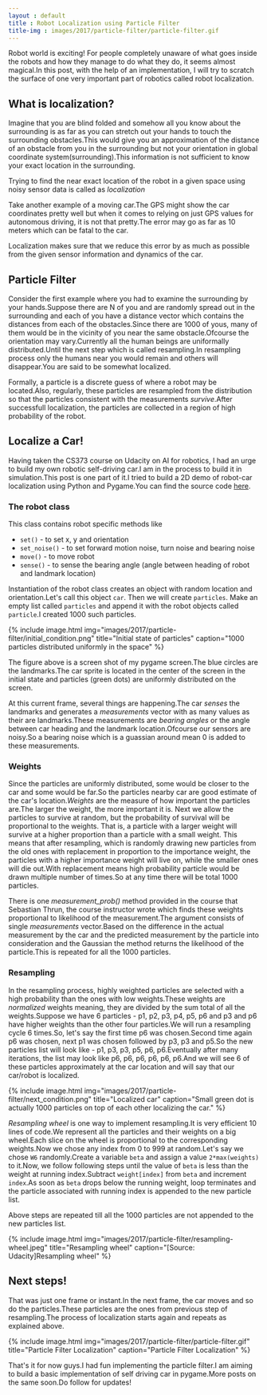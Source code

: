 ```yaml
---
layout : default
title : Robot Localization using Particle Filter
title-img : images/2017/particle-filter/particle-filter.gif
---
```


Robot world is exciting! For people completely unaware of what goes inside the robots and how they manage to do what they do, it seems almost magical.In this post, with the help of an implementation, I will try to scratch the surface of one very important part of robotics called robot localization.

<!--more-->

## What is localization?

Imagine that you are blind folded and somehow all you know about the surrounding is as far as you can stretch out your hands to touch the surrounding obstacles.This would give you an approximation of the distance of an obstacle from you in the surrounding but not your orientation in global coordinate system(surrounding).This information is not sufficient to know your exact location in the surrounding.

Trying to find the near exact location of the robot in a given space using noisy sensor data is called as *localization*

Take another example of a moving car.The GPS might show the car coordinates pretty well but when it comes to relying on just GPS values for autonomous driving, it is not that pretty.The error may go as far as 10 meters which can be fatal to the car.

Localization makes sure that we reduce this error by as much as possible from the given sensor information and dynamics of the car.


## Particle Filter

Consider the first example where you had to examine the surrounding by your hands.Suppose there are N of you and are randomly spread out in the surrounding and each of you have a distance vector which contains the distances from each of the obstacles.Since there are 1000 of yous, many of them would be in the vicinity of you near the same obstacle.Ofcourse the orientation may vary.Currently all the human beings are uniformally distributed.Until the next step which is called resampling.In resampling process only the humans near you would remain and others will disappear.You are said to be somewhat localized.

Formally, a particle is a discrete guess of where a robot may be located.Also, regularly, these particles are resampled from the distribution so that the particles consistent with the measurements *survive*.After successfull localization, the particles are collected in a region of high probability of the robot.

## Localize a Car!

Having taken the CS373 course on Udacity on AI for robotics, I had an urge to build my own robotic self-driving car.I am in the process to build it in simulation.This post is one part of it.I tried to build a 2D demo of robot-car localization using Python and Pygame.You can find the source code [here](https://github.com/ioarun/pygame-robotics/blob/master/particle-filter/particle-filter-2.py).

### The robot class

This class contains robot specific methods like 
* `set()` -  to set x, y and orientation
* `set_noise()` - to set forward motion noise, turn noise and bearing noise
* `move()` - to move robot
* `sense()` - to sense the bearing angle (angle between heading of robot and landmark location)

Instantiation of the robot class creates an object with random location and orientation.Let's call this object `car`. Then we will create `particles`. Make an empty list called `particles` and append it with the robot objects called `particle`.I created 1000 such particles.

{% include image.html img="images/2017/particle-filter/initial_condition.png" title="Initial state of particles" caption="1000 particles distributed uniformly in the space" %}

The figure above is a screen shot of my pygame screen.The blue circles are the landmarks.The car sprite is located in the center of the screen in the initial state and particles (green dots) are uniformly distributed on the screen.

At this current frame, several things are happening.The car *senses* the landmarks and generates a *measurements* vector with as many values as their are landmarks.These measurements are *bearing angles* or the angle between car heading and the landmark location.Ofcourse our sensors are noisy.So a bearing noise which is a guassian around mean 0 is added to these measurements.

### Weights

Since the particles are uniformly distributed, some would be closer to the car and some would be far.So the particles nearby car are good estimate of the car's location.*Weights* are the measure of how important the particles are.The larger the weight, the more important it is.
Next we allow the particles to survive at random, but the probability of survival will be proportional to the weights. That is, a particle with a larger weight will survive at a higher proportion than a particle with a small weight. This means that after resampling, which is randomly drawing new particles from the old ones with
replacement in proportion to the importance weight, the particles with a higher importance weight will live on, while the smaller ones will die out.With replacement means high probability particle would be drawn multiple number of times.So at any time there will be total 1000 particles.

There is one *measurement_prob()* method provided in the course that Sebastian Thrun, the course instructor wrote which finds these weights proportional to likelihood of the measurement.The argument consists of single *measurements* vector.Based on the difference in the actual measurement by the car and the predicted measurement by the particle into consideration and the Gaussian the method returns the likelihood of the particle.This is repeated for all the 1000 particles.

### Resampling

In the resampling process, highly weighted particles are selected with a high probability than the ones with low weights.These weights are *normalized* weights meaning, they are divided by the sum total of all the weights.Suppose we have 6 particles - p1, p2, p3, p4, p5, p6 and p3 and p6 have higher weights than the other four particles.We will run a resampling cycle 6 times.So, let's say the first time p6 was chosen.Second time again p6 was chosen, next p1 was chosen followed by p3, p3 and p5.So the new particles list will look like - p1, p3, p3, p5, p6, p6.Eventually after many iterations, the list may look like p6, p6, p6, p6, p6, p6.And we will see 6 of these particles approximately at the car location and will say that our car/robot is localized.

{% include image.html img="images/2017/particle-filter/next_condition.png" title="Localized car" caption="Small green dot is actually 1000 particles on top of each other localizing the car." %}

*Resampling wheel* is one way to implement resampling.It is very efficient 10 lines of code.We represent all the particles and their weights on a big wheel.Each slice on the wheel is proportional to the corresponding weights.Now we chose any index from 0 to 999 at random.Let's say we chose `W6` randomly.Create a variable `beta` and assign a value `2*max(weights)` to it.Now, we follow following steps until the value of `beta` is less than the weight at running index.Subtract `weight[index]` from `beta` and increment `index`.As soon as `beta` drops below the running weight, loop terminates and the particle associated with running index is appended to the new particle list.

Above steps are repeated till all the 1000 particles are not appended to the new particles list.

{% include image.html img="images/2017/particle-filter/resampling-wheel.jpeg" title="Resampling wheel" caption="[Source: Udacity]Resampling wheel" %}

## Next steps!

That was just one frame or instant.In the next frame, the car moves and so do the particles.These particles are the ones from previous step of resampling.The process of localization starts again and repeats as explained above.

{% include image.html img="images/2017/particle-filter/particle-filter.gif" title="Particle Filter Localization" caption="Particle Filter Localization" %}

That's it for now guys.I had fun implementing the particle filter.I am aiming to build a basic implementation of self driving car in pygame.More posts on the same soon.Do follow for updates!















